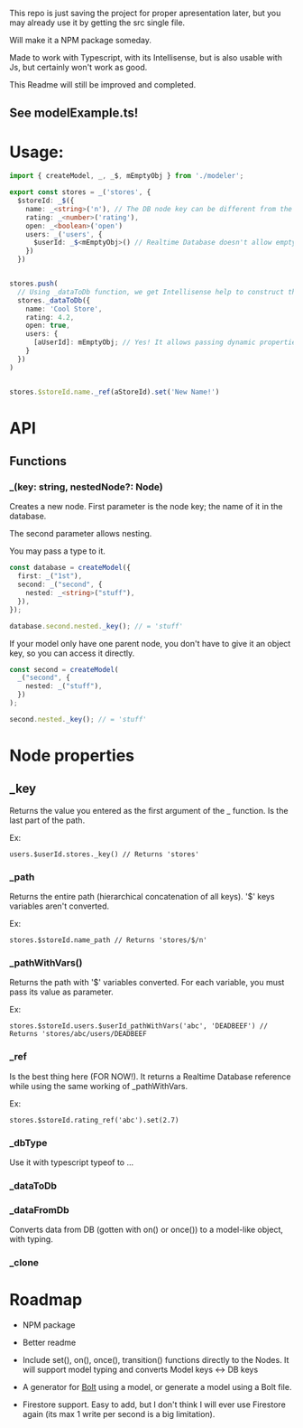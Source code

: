 This repo is just saving the project for proper apresentation later,
but you may already use it by getting the src single file.

Will make it a NPM package someday.

Made to work with Typescript, with its Intellisense, but is also usable with Js,
but certainly won't work as good.

This Readme will still be improved and completed.

## See modelExample.ts!

# Usage:

```typescript
import { createModel, _, _$, mEmptyObj } from './modeler';

export const stores = _('stores', {
  $storeId: _$({
    name: _<string>('n'), // The DB node key can be different from the model key
    rating: _<number>('rating'),
    open: _<boolean>('open')
    users: _('users', {
      $userId: _$<mEmptyObj>() // Realtime Database doesn't allow empty objects, so I standartized the 'empty object' as being {_: 0}.
    })
  })


stores.push(
  // Using _dataToDb function, we get Intellisense help to construct the object, and it also converts the model keys to the DB keys!
  stores._dataToDb({
    name: 'Cool Store',
    rating: 4.2,
    open: true,
    users: {
      [aUserId]: mEmptyObj; // Yes! It allows passing dynamic properties keys, and mEmptyObj is also a const besides a type.
    }
  })
)


stores.$storeId.name._ref(aStoreId).set('New Name!')
```

# API

## Functions

### \_(key: string, nestedNode?: Node)

Creates a new node. First parameter is the node key; the name of it in the database.

The second parameter allows nesting.

You may pass a type to it.

```typescript
const database = createModel({
  first: _("1st"),
  second: _("second", {
    nested: _<string>("stuff"),
  }),
});

database.second.nested._key(); // = 'stuff'
```

If your model only have one parent node, you don't have to give it an object key, so you can access it directly.

```typescript
const second = createModel(
  _("second", {
    nested: _("stuff"),
  })
);

second.nested._key(); // = 'stuff'
```

# Node properties

## \_key

Returns the value you entered as the first argument of the \_ function.
Is the last part of the path.

Ex:

`users.$userId.stores._key() // Returns 'stores'`

### \_path

Returns the entire path (hierarchical concatenation of all keys). '\$' keys variables aren't converted.

Ex:

`stores.$storeId.name_path // Returns 'stores/$/n'`

### \_pathWithVars()

Returns the path with '\$' variables converted. For each variable, you must pass
its value as parameter.

Ex:

`stores.$storeId.users.$userId_pathWithVars('abc', 'DEADBEEF') // Returns 'stores/abc/users/DEADBEEF`

### \_ref

Is the best thing here (FOR NOW!). It returns a Realtime Database reference while using the same working of \_pathWithVars.

Ex:

`stores.$storeId.rating_ref('abc').set(2.7)`

### \_dbType

Use it with typescript typeof to ...

### \_dataToDb

### \_dataFromDb

Converts data from DB (gotten with on() or once()) to a model-like object, with typing.

### \_clone

# Roadmap

- NPM package

- Better readme
- Include set(), on(), once(), transition() functions directly to the Nodes. It will support model typing and converts Model keys <-> DB keys

- A generator for [Bolt](https://github.com/FirebaseExtended/bolt) using a model, or generate a model using a Bolt file.

- Firestore support. Easy to add, but I don't think I will ever use Firestore again (its max 1 write per second is a big limitation).

